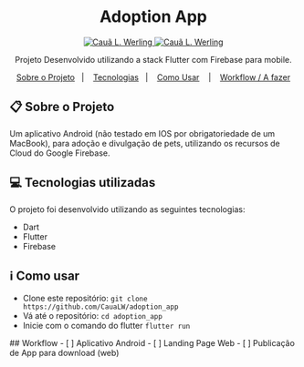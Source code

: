 <h1 align="center">Adoption App</h1>

<p align="center">	
  <a href="https://www.linkedin.com/in/cau%C3%A3-loewen-werling-a564801b7/">
    <img alt="Cauã L. Werling" src="https://img.shields.io/badge/-Cau%C3%A3L.Werling-FFE162?style=flat&logo=Linkedin&logoColor=black" />
  </a>

  <a href="mailto:caualoewen1@gmail.com">
    <img alt="Cauã L. Werling" src="https://img.shields.io/badge/-caualoewen1@gmail.com-FFE162?style=flat-square&logo=Gmail&logoColor=black" />
  </a>
</p>

<div align="center">
   Projeto Desenvolvido utilizando a stack Flutter com Firebase para mobile.
</div>

<p align="center">
  <a href="#clipboard-sobre-o-projeto">Sobre o Projeto</a>&nbsp;&nbsp;&nbsp;|&nbsp;&nbsp;&nbsp;
  <a href="#computer-tecnologias-utilizadas">Tecnologias</a>&nbsp;&nbsp;&nbsp;|&nbsp;&nbsp;&nbsp;
  <a href="#information_source-como-usar">Como Usar</a>
  &nbsp;&nbsp;&nbsp;|&nbsp;&nbsp;&nbsp;
  <a href="#workflow">Workflow / A fazer</a>
</p>

## :clipboard: Sobre o Projeto

Um aplicativo Android (não testado em IOS por obrigatoriedade de um MacBook), para adoção e divulgação de pets, utilizando os recursos de Cloud do Google Firebase.

## :computer: Tecnologias utilizadas

O projeto foi desenvolvido utilizando as seguintes tecnologias:

- Dart
- Flutter
- Firebase

## :information_source: Como usar

- Clone este repositório: `git clone https://github.com/CauaLW/adoption_app`
- Vá até o repositório: `cd adoption_app`
- Inicie com o comando do flutter `flutter run`

<div id="workflow"></div>
## Workflow
 - [ ] Aplicativo Android
 - [ ] Landing Page Web
 - [ ] Publicação de App para download (web)